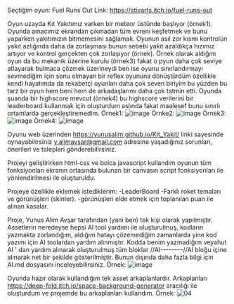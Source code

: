 Seçtiğim oyun: Fuel Runs Out 
Link: https://stivarts.itch.io/fuel-runs-out


  Oyun uzayda Kıt Yakıtımız varken bir meteor üstünde başlıyor (örnek1). Oyunda amacımız ekrandan çıkmadan tüm evreni keşfetmek ve bunu yaparken yakıtımızın bitmemesini sağlamak. Oyunun asıl zor kısmı kontrolün yakıt azlığında daha da zorlaşması bunun sebebi yakıt azaldıkça hızımız artıyor ve kontrol gerçekten çok zorlaşıyor (örnek). Örnek olarak aldığım oyun da bu mekanik üzerine kurulu (örnek3) fakat o pyun daha çok seviye atlayarak bulmaca çözmek üzerineydi ben ise oyunu sınırlandırmayı sevmediğim için sonu olmayan bir reflex oyununa dönüştürdüm özellikle kendi hayatımda da rekabetçi oyunları daha çok seven biriyim bu yüzden bu tarz bir oyun hem beni hem de arkadaşlarımı daha çok tatmin etti. Oyunda şuanda bir highscore mevcut (örnek4) bu highscore verilerini bir leaderboard kullanmak için oluşturdum aslında fakat maalesef bunu sınırlı ortamlarda gerçekleştiremedim.
  Örnek1: ![image](https://github.com/user-attachments/assets/963d921e-d7ae-42be-a6fd-9ad2bcc4c504)
  Örnke2: ![image](https://github.com/user-attachments/assets/1f77553c-d65d-4ae4-912e-eb5a82505b11)
  Örnek3: ![image](https://github.com/user-attachments/assets/48b9f5ae-1aff-4390-98f5-505a76544aaa)
  Örnek4: ![image](https://github.com/user-attachments/assets/6edcb50e-546c-4200-9ed2-0ae9e002a2f2)




  
  Oyunu web üzerinden https://yunusalim.github.io/Kit_Yakit/ linki sayesinde oynayabilirsiniz y.alimavsar@gmail.com adresine yaşadığınız sorunları, önerileri ve talepleri gönderebilirsiniz.

  Projeyi geliştirirken html-css ve bolca javascript kullandım oyunun tüm fonksiyonları ekranın ortasında bulunan bir canvasın script fonksiyonları ile yönlendirilmesi ile oluşturuldu.

Projeye özellikle eklemek istediklerim:
-LeaderBoard
-Farklı roket temaları ve görünüşleri (skinler).
-görünüşleri elde etmek için toplanılan puan ile alınan kasalar.

  Proje, Yunus Alim Avşar tarafından (yani ben) tek kişi olarak yapılmıştır. Assetlerin neredeyse hepsi AI tool yardımı ile oluşturulmuş, kodların yazmakta zorlandığım, aldığım hatayı çözemediğim zamanlarda yine kod yazımı için AI toolardan yardım alınmıştır. Kodda benim yazmadığım veyahut AI ' dan yardım alınarak oluşturulmuş tüm bloklar //AI--------//AI  bloğu içine alınarak net bir şekilde gösterilmiştir. Bunun dışında daha fazla bilgi için AI.md dosyasını inceleyebilirsiniz.
  Örnek: ![image](https://github.com/user-attachments/assets/664c15e3-ed10-4549-8f1d-fb1775977797)


  Oyunda hazır olarak kullandığım tek asset arkaplanlardır. Arkaplanları https://deep-fold.itch.io/space-background-generator aracılığı ile oluşturdum ve projemde bu arkaplanları kullandım.
  Örnek: ![04](https://github.com/user-attachments/assets/8de252fc-a5e9-43da-ae59-4bfd4f66e501)
